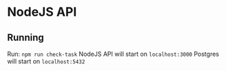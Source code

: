 # NodeJS API

## Running
Run: `npm run check-task`
NodeJS API will start on `localhost:3000`
Postgres will start on `localhost:5432`